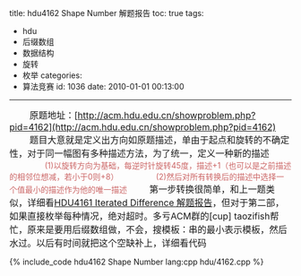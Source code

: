 title: hdu4162 Shape Number 解题报告
toc: true
tags:
  - hdu
  - 后缀数组
  - 数据结构
  - 旋转
  - 枚举
categories:
  - 算法竞赛
id: 1036
date: 2010-01-01 00:13:00
---

<font size=3>&nbsp;&nbsp;&nbsp;&nbsp;&nbsp;&nbsp;&nbsp;&nbsp;原题地址：[http://acm.hdu.edu.cn/showproblem.php?pid=4162](http://acm.hdu.edu.cn/showproblem.php?pid=4162)
&nbsp;&nbsp;&nbsp;&nbsp;&nbsp;&nbsp;&nbsp;&nbsp;题目大意就是定义出方向如原题描述，单由于起点和旋转的不确定性，对于同一幅图有多种描述方法，为了统一，定义一种新的描述</font>
<font color="cc6666">&nbsp;&nbsp;&nbsp;&nbsp;&nbsp;&nbsp;&nbsp;&nbsp;&nbsp;&nbsp;&nbsp;&nbsp;&nbsp;&nbsp;&nbsp;&nbsp;(1)以旋转方向为基础，每逆时针旋转45度，描述+1（也可以是之前描述的相邻位想减，若小于0则+8）
&nbsp;&nbsp;&nbsp;&nbsp;&nbsp;&nbsp;&nbsp;&nbsp;&nbsp;&nbsp;&nbsp;&nbsp;&nbsp;&nbsp;&nbsp;&nbsp;(2)然后对所有转换后的描述中选择一个值最小的描述作为他的唯一描述</font>
<font size=3>&nbsp;&nbsp;&nbsp;&nbsp;&nbsp;&nbsp;&nbsp;&nbsp;第一步转换很简单，和上一题类似，详细看[HDU4161 Iterated Difference 解题报告](/archives/828 "HDU4161 Iterated Difference 解题报告")，但对于第二部，如果直接枚举每种情况，绝对超时。多亏ACM群的[cup] taozifish帮忙，原来是要用后缀数组做，不会，搜模板：串的最小表示模板，然后水过。以后有时间就把这个空缺补上，详细看代码</font>

{% include_code hdu4162 Shape Number lang:cpp hdu/4162.cpp %}